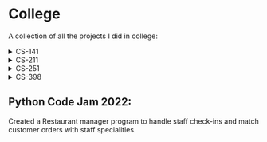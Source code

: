 # College

A collection of all the projects I did in college:

<details>
<summary>CS-141</summary>

## Programming Design II:
- DivvyData: Quantify and summarize Divvy Bike data and analyze patterns and similarities between a weekday (September 1st) and a weekend (September 4th).
- Gladiolus: Prompt for the number of sections and display an ASCII gladiolus flower, with the sections centered above each other.
- Great13: Create a peg puzzle game where you jump pegs to try and leave only a single peg remaining.
- Typing: Create a typing tutor program that prompts for words to type, keeping track whether you spell them correctly, within a time limit.
- Unscrambler: Create a board that is filled with words which are then scrambled and presented to the user, who rotates the rows and columns to try and get the original words displayed in the right order on the board.
- UnscramblerUndo: Add the option to undo a move to the Unscrambler game using linked lists.
</details>

<details>
<summary>CS-211</summary>

## Programming Practicum:
- Project 1: Create a 'search' game where the player moves in the 4 cardinal directions with constant feedback until they reach the destination.
- Project 2: Create functions for a program that demonstrates the concept of heap allocation of arrays in C.
- Project 3: Create a balloon-pop game where you strategically pop balloons to create clusters of the same color to achieve higher scores. Analogous to Candy Crush.
- Project 4: Create functions for a program that demonstrates the concept of linked lists in C.
- Project 5: Create a service queue program that takes in new customer requests and assigns buzzers to them. Analogous to the reservation/seating system in a fine-dining restaurant.
</details>

<details>
<summary>CS-251</summary>

## Data Structures:
- DNA Profiling: An app that is able to build DNA strands using the provided ourvector implementation and then determine who the DNA matches to in a database. 
- Personality Tests: A program that is able to generate a personality quiz based on the five-factor model and match the player to a fictional character based on their answers.
- Bar Chart: This application uses BarChartAnimate.h (which uses BarChart.h, which uses Bar.h) to produce an animated bar chart in the terminal.
- Labyrinth Escape: A fun little game that teaches the use of gdb where you use gdb to naviagate a maze and find items.
- MyMap: A re-implementation of a map in C++ using a self-balancing threaded binary search tree.
- File Compression: An implementation of Huffman file compression.
- OpenStreetMaps: A program that uses openstreetmaps data to calculate the distance between two people and the route to be taken by them to meet at a common point.
</details>

<details>
<summary>CS-398</summary>

## Provably Correct Programming:
Proved the MU Puzzle from GEB using the Coq proof assistant.
</details>

## Python Code Jam 2022:
Created a Restaurant manager program to handle staff check-ins and match customer orders with staff specialities.
